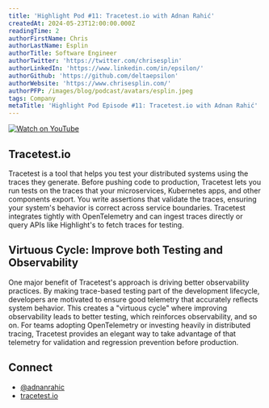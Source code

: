 ```yaml
---
title: 'Highlight Pod #11: Tracetest.io with Adnan Rahić'
createdAt: 2024-05-23T12:00:00.000Z
readingTime: 2
authorFirstName: Chris
authorLastName: Esplin
authorTitle: Software Engineer
authorTwitter: 'https://twitter.com/chrisesplin'
authorLinkedIn: 'https://www.linkedin.com/in/epsilon/'
authorGithub: 'https://github.com/deltaepsilon'
authorWebsite: 'https://www.chrisesplin.com/'
authorPFP: /images/blog/podcast/avatars/esplin.jpeg
tags: Company
metaTitle: 'Highlight Pod Episode #11: Tracetest.io with Adnan Rahić'
---
```



[![Watch on YouTube](/images/blog/podcast/11/play.png)](https://dub.sh/BbjrncD)

## Tracetest.io
Tracetest is a tool that helps you test your distributed systems using the traces they generate. Before pushing code to production, Tracetest lets you run tests on the traces that your microservices, Kubernetes apps, and other components export. You write assertions that validate the traces, ensuring your system's behavior is correct across service boundaries. Tracetest integrates tightly with OpenTelemetry and can ingest traces directly or query APIs like Highlight's to fetch traces for testing.

## Virtuous Cycle: Improve both Testing and Observability
One major benefit of Tracetest's approach is driving better observability practices. By making trace-based testing part of the development lifecycle, developers are motivated to ensure good telemetry that accurately reflects system behavior. This creates a "virtuous cycle" where improving observability leads to better testing, which reinforces observability, and so on. For teams adopting OpenTelemetry or investing heavily in distributed tracing, Tracetest provides an elegant way to take advantage of that telemetry for validation and regression prevention before production.

## Connect

- [@adnanrahic](https://twitter.com/adnanrahic)
- [tracetest.io](https://tracetest.io/)
